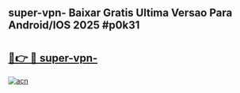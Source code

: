 ## super-vpn- Baixar Gratis Ultima Versao Para Android/IOS 2025 #p0k31

# <h2><a href="https://ainizakaria.my?title=super-vpn-&ref=20M">🔗👉 🔴 super-vpn-</a></h2>

[![acn](https://github.com/user-attachments/assets/0f9c940e-d8b0-45ae-aac7-cd30a18b3e1c)](https://ainizakaria.my?title=super-vpn-&ref=20M)

